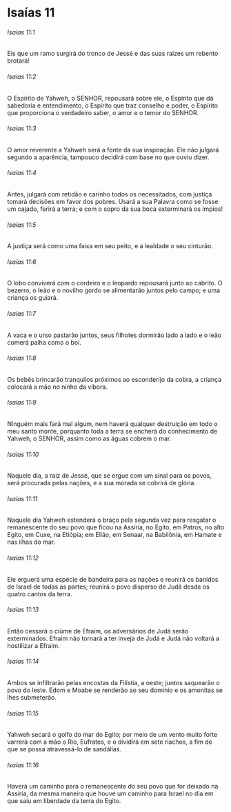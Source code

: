# Isaías 11

###### Isaías 11:1

Eis que um ramo surgirá do tronco de Jessé e das suas raízes um rebento brotará!

###### Isaías 11:2

O Espírito de Yahweh, o SENHOR, repousará sobre ele, o Espírito que dá sabedoria e entendimento, o Espírito que traz conselho e poder, o Espírito que proporciona o verdadeiro saber, o amor e o temor do SENHOR.

###### Isaías 11:3

O amor reverente a Yahweh será a fonte da sua inspiração. Ele não julgará segundo a aparência, tampouco decidirá com base no que ouviu dizer.

###### Isaías 11:4

Antes, julgará com retidão e carinho todos os necessitados, com justiça tomará decisões em favor dos pobres. Usará a sua Palavra como se fosse um cajado, ferirá a terra; e com o sopro da sua boca exterminará os ímpios!

###### Isaías 11:5

A justiça será como uma faixa em seu peito, e a lealdade o seu cinturão.

###### Isaías 11:6

O lobo conviverá com o cordeiro e o leopardo repousará junto ao cabrito. O bezerro, o leão e o novilho gordo se alimentarão juntos pelo campo; e uma criança os guiará.

###### Isaías 11:7

A vaca e o urso pastarão juntos, seus filhotes dormirão lado a lado e o leão comerá palha como o boi.

###### Isaías 11:8

Os bebês brincarão tranquilos próximos ao esconderijo da cobra, a criança colocará a mão no ninho da víbora.

###### Isaías 11:9

Ninguém mais fará mal algum, nem haverá qualquer destruição em todo o meu santo monte, porquanto toda a terra se encherá do conhecimento de Yahweh, o SENHOR, assim como as águas cobrem o mar.

###### Isaías 11:10

Naquele dia, a raiz de Jessé, que se ergue com um sinal para os povos, será procurada pelas nações, e a sua morada se cobrirá de glória.

###### Isaías 11:11

Naquele dia Yahweh estenderá o braço pela segunda vez para resgatar o remanescente do seu povo que ficou na Assíria, no Egito, em Patros, no alto Egito, em Cuxe, na Etiópia; em Elião, em Senaar, na Babilônia, em Hamate e nas ilhas do mar.

###### Isaías 11:12

Ele erguerá uma espécie de bandeira para as nações e reunirá os banidos de Israel de todas as partes; reunirá o povo disperso de Judá desde os quatro cantos da terra.

###### Isaías 11:13

Então cessará o ciúme de Efraim, os adversários de Judá serão exterminados. Efraim não tornará a ter inveja de Judá e Judá não voltará a hostilizar a Efraim.

###### Isaías 11:14

Ambos se infiltrarão pelas encostas da Filístia, a oeste; juntos saquearão o povo do leste. Edom e Moabe se renderão ao seu domínio e os amonitas se lhes submeterão.

###### Isaías 11:15

Yahweh secará o golfo do mar do Egito; por meio de um vento muito forte varrerá com a mão o Rio, Eufrates, e o dividirá em sete riachos, a fim de que se possa atravessá-lo de sandálias.

###### Isaías 11:16

Haverá um caminho para o remanescente do seu povo que for deixado na Assíria, da mesma maneira que houve um caminho para Israel no dia em que saiu em liberdade da terra do Egito.

